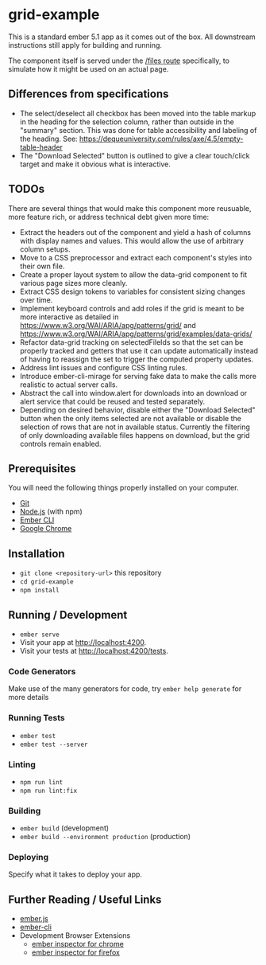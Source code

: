 # grid-example

This is a standard ember 5.1 app as it comes out of the box.  All downstream instructions still apply for building and running.

The component itself is served under the [/files route](http://localhost:4200/files) specifically, to simulate how it might be used on an actual page.

## Differences from specifications

* The select/deselect all checkbox has been moved into the table markup in the heading for the selection column, rather than outside in the "summary" section.  This was done for table accessibility and labeling of the heading.  See: https://dequeuniversity.com/rules/axe/4.5/empty-table-header
* The "Download Selected" button is outlined to give a clear touch/click target and make it obvious what is interactive.

## TODOs

There are several things that would make this component more reusuable, more feature rich, or address technical debt given more time:

* Extract the headers out of the component and yield a hash of columns with display names and values.  This would allow the use of arbitrary column setups.
* Move to a CSS preprocessor and extract each component's styles into their own file.
* Create a proper layout system to allow the data-grid component to fit various page sizes more cleanly.
* Extract CSS design tokens to variables for consistent sizing changes over time.
* Implement keyboard controls and add roles if the grid is meant to be more interactive as detailed in https://www.w3.org/WAI/ARIA/apg/patterns/grid/ and https://www.w3.org/WAI/ARIA/apg/patterns/grid/examples/data-grids/
* Refactor data-grid tracking on selectedFileIds so that the set can be properly tracked and getters that use it can update automatically instead of having to reassign the set to trigger the computed property updates.
* Address lint issues and configure CSS linting rules.
* Introduce ember-cli-mirage for serving fake data to make the calls more realistic to actual server calls.
* Abstract the call into window.alert for downloads into an download or alert service that could be reused and tested separately.
* Depending on desired behavior, disable either the "Download Selected" button when the only items selected are not available or disable the selection of rows that are not in available status.  Currently the filtering of only downloading available files happens on download, but the grid controls remain enabled.

## Prerequisites

You will need the following things properly installed on your computer.

* [Git](https://git-scm.com/)
* [Node.js](https://nodejs.org/) (with npm)
* [Ember CLI](https://cli.emberjs.com/release/)
* [Google Chrome](https://google.com/chrome/)

## Installation

* `git clone <repository-url>` this repository
* `cd grid-example`
* `npm install`

## Running / Development

* `ember serve`
* Visit your app at [http://localhost:4200](http://localhost:4200).
* Visit your tests at [http://localhost:4200/tests](http://localhost:4200/tests).

### Code Generators

Make use of the many generators for code, try `ember help generate` for more details

### Running Tests

* `ember test`
* `ember test --server`

### Linting

* `npm run lint`
* `npm run lint:fix`

### Building

* `ember build` (development)
* `ember build --environment production` (production)

### Deploying

Specify what it takes to deploy your app.

## Further Reading / Useful Links

* [ember.js](https://emberjs.com/)
* [ember-cli](https://cli.emberjs.com/release/)
* Development Browser Extensions
  * [ember inspector for chrome](https://chrome.google.com/webstore/detail/ember-inspector/bmdblncegkenkacieihfhpjfppoconhi)
  * [ember inspector for firefox](https://addons.mozilla.org/en-US/firefox/addon/ember-inspector/)
